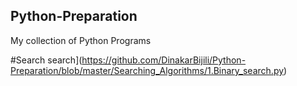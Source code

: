 ## Python-Preparation
My collection of Python Programs

#Search search](https://github.com/DinakarBijili/Python-Preparation/blob/master/Searching_Algorithms/1.Binary_search.py) 
